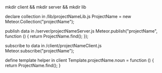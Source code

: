 mkdir client && mkdir server && mkdir lib

declare collection in /lib/projectNameLib.js
  ProjectName = new Meteor.Collection("projectName");

publish data in /server/projectNameServer.js
  Meteor.publish("projectName", function () {
    return ProjectName.find();
  });

subscribe to data in /client/projectNameClient.js
  Meteor.subscribe("projectName");

define template helper in client
  Template.projectName.noun = function () {
    return ProjectName.find();
  }
